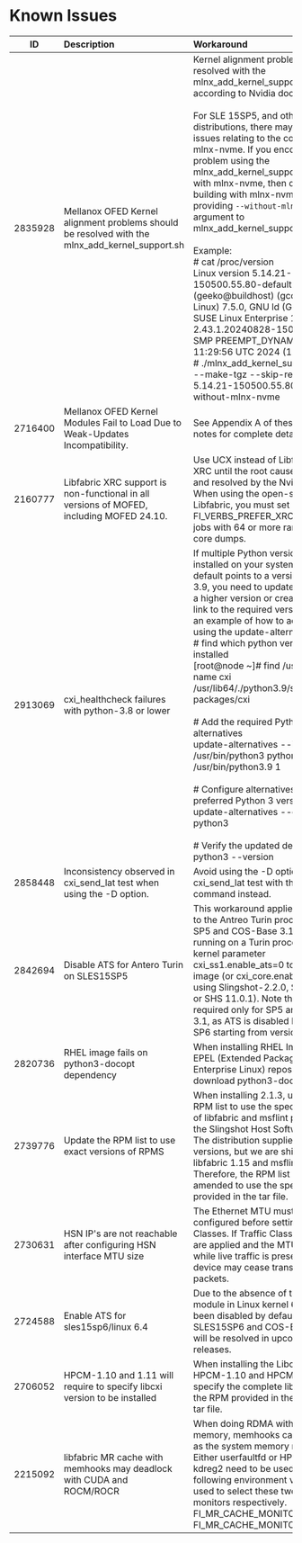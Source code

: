 
# Known Issues
|ID|Description|Workaround|
|:--:|:---------|:---------|
|2835928|Mellanox OFED Kernel alignment problems should be resolved with the mlnx\_add\_kernel\_support.sh|Kernel alignment problems should be resolved with the mlnx\_add\_kernel\_support.sh script according to Nvidia documentation. <br>  <br>  For SLE 15SP5, and other affected distributions, there may be other issues relating to the compilation of mlnx-nvme. If you encounter a problem using the mlnx\_add\_kernel\_support.sh script with mlnx-nvme, then disable building with mlnx-nvme by providing `--without-mlnx-nvme` as an argument to mlnx\_add\_kernel\_support<br>  <br>  Example: <br>  # cat /proc/version<br>  Linux version 5.14.21-150500.55.80-default (geeko@buildhost) (gcc (SUSE Linux) 7.5.0, GNU ld (GNU Binutils; SUSE Linux Enterprise 15) 2.43.1.20240828-150100.7.49) #1 SMP PREEMPT\_DYNAMIC Fri Sep 13 11:29:56 UTC 2024 (12b6dd4)<br>  # ./mlnx\_add\_kernel\_support.sh -m . --make-tgz --skip-repo -k 5.14.21-150500.55.80-default --without-mlnx-nvme<br>  |
|2716400|Mellanox OFED Kernel Modules Fail to Load Due to Weak-Updates Incompatibility.|See Appendix A of these release notes for complete details.|
|2160777|Libfabric XRC support is non-functional in all versions of MOFED, including MOFED 24.10.|Use UCX instead of Libfabric with XRC until the root cause is identified and resolved by the Nvidia team. <br>  When using the open-source Libfabric, you must set FI\_VERBS\_PREFER\_XRC=0 for MPI jobs with 64 or more ranks to avoid core dumps.|
|2913069|cxi\_healthcheck failures with python-3.8 or lower|If multiple Python versions are installed on your system and the default points to a version lower than 3.9, you need to update the default to a higher version or create a symbolic link to the required version. Below is an example of how to achieve this using the update-alternatives tool:<br>  # find which python version has cxi installed<br>  [root@node ~]# find /usr/lib64/. -name cxi<br>  /usr/lib64/./python3.9/site-packages/cxi<br>  <br>  # Add the required Python version to alternatives<br>  update-alternatives --install /usr/bin/python3 python3 /usr/bin/python3.9 1<br>  <br>  # Configure alternatives to set the preferred Python 3 version<br>  update-alternatives --config python3<br>  <br>  # Verify the updated default version<br>  python3 --version|
|2858448|Inconsistency observed in cxi\_send\_lat test when using the -D option.|Avoid using the -D option. Run the cxi\_send\_lat test with the default command instead.|
|2842694|Disable ATS for Antero Turin on SLES15SP5|This workaround applies specifically to the Antreo Turin processor. For SP5 and COS-Base 3.1 builds running on a Turin processor, add the kernel parameter cxi\_ss1.enable\_ats=0 to the OS image (or cxi\_core.enable\_ats=0 if using Slingshot-2.2.0, SHS 11.0.0, or SHS 11.0.1). Note that this is required only for SP5 and COS-Base 3.1, as ATS is disabled by default for SP6 starting from version SHS 11.1.0|
|2820736| RHEL image fails on python3-docopt dependency |When installing RHEL Images, Add EPEL (Extended Packages for Enterprise Linux) repository to download python3-docopt |
|2739776|Update the RPM list to use exact versions of RPMS |When installing 2.1.3, update the RPM list to use the specific versions of libfabric and msflint provided in the Slingshot Host Software tar file. The distribution supplies newer versions, but we are shipping libfabric 1.15 and msflint 4.16. Therefore, the RPM list must be amended to use the specific versions provided in the tar file.|
|2730631|HSN IP's are not reachable after configuring HSN interface MTU size|The Ethernet MTU must be configured before setting up Traffic Classes. If Traffic Classes settings are applied and the MTU is modified while live traffic is present, the device may cease transmitting packets.|
|2724588|Enable ATS for sles15sp6/linux 6.4|Due to the absence of the iommu\_v2 module in Linux kernel 6.4, ATS has been disabled by default for SLES15SP6 and COS-Base 3.2. This will be resolved in upcoming releases.|
|2706052|HPCM-1.10 and 1.11 will require to specify libcxi version to be installed |When installing the Libcxi RPM on HPCM-1.10 and HPCM-1.11, specify the complete libcxi version of the RPM provided in the distribution tar file.<br>  |
|2215092|libfabric MR cache with memhooks may deadlock with CUDA and ROCM/ROCR|When doing RDMA with device memory, memhooks cannot be used as the system memory monitor. Either userfaultfd or HPE provided kdreg2 need to be used. The following environment variables are used to select these two memory monitors respectively.<br>  FI\_MR\_CACHE\_MONITOR=userfaultfd<br>  FI\_MR\_CACHE\_MONITOR=kdreg2|

